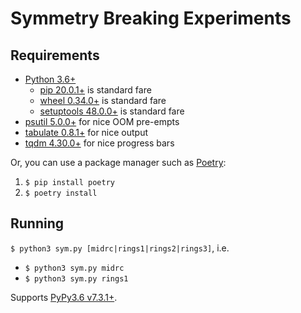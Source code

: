 # Symmetry Breaking Experiments

## Requirements

- [Python 3.6+](https://www.python.org)
  - [pip 20.0.1+](https://pypi.org/project/pip/) is standard fare
  - [wheel 0.34.0+](https://pypi.org/project/wheel/) is standard fare
  - [setuptools 48.0.0+](https://pypi.org/project/setuptools/) is standard fare
- [psutil 5.0.0+](https://pypi.org/project/psutil) for nice OOM pre-empts
- [tabulate 0.8.1+](https://pypi.org/project/tabulate/) for nice output
- [tqdm 4.30.0+](https://pypi.org/project/tqdm/) for nice progress bars

Or, you can use a package manager such as [Poetry](https://github.com/python-poetry/poetry):
1. `$ pip install poetry`
2. `$ poetry install`

## Running

`$ python3 sym.py [midrc|rings1|rings2|rings3]`, i.e.
- `$ python3 sym.py midrc`
- `$ python3 sym.py rings1`

Supports [PyPy3.6 v7.3.1+](https://www.pypy.org/).
